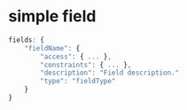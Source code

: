 # simple field

```javascript
fields: {
    "fieldName": {
        "access": { ... },
        "constraints": { ... },
        "description": "Field description."
        "type": "fieldType"
    }
}
```
